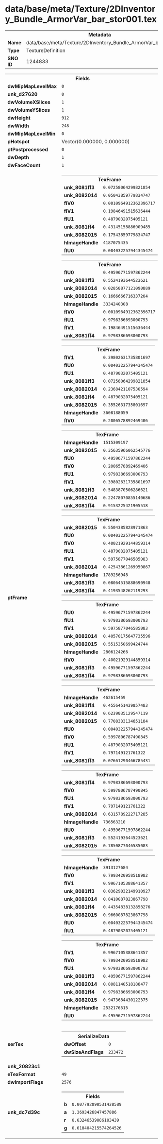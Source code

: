 <h1>data/base/meta/Texture/2DInventory_Bundle_ArmorVar_bar_stor001.tex</h1><table><tr><th colspan="100%">Metadata</th></tr><tr><td><b>Name</b></td><td>data/base/meta/Texture/2DInventory_Bundle_ArmorVar_bar_stor001.tex</td></tr><tr><td><b>Type</b></td><td>TextureDefinition</td></tr><tr><td><b>SNO ID</b></td><td>1244833</td></tr></table>

<table><tr><th colspan="100%">Fields</th></tr><tr><td><b>dwMipMapLevelMax</b></td><td><code>0</code></td></tr><tr><td><b>unk_d27620</b></td><td><code>0</code></td></tr><tr><td><b>dwVolumeXSlices</b></td><td><code>1</code></td></tr><tr><td><b>dwVolumeYSlices</b></td><td><code>1</code></td></tr><tr><td><b>dwHeight</b></td><td><code>912</code></td></tr><tr><td><b>dwWidth</b></td><td><code>248</code></td></tr><tr><td><b>dwMipMapLevelMin</b></td><td><code>0</code></td></tr><tr><td><b>pHotspot</b></td><td>Vector(0.000000, 0.000000)</td></tr><tr><td><b>ptPostprocessed</b></td><td><code>0</code></td></tr><tr><td><b>dwDepth</b></td><td><code>1</code></td></tr><tr><td><b>dwFaceCount</b></td><td><code>1</code></td></tr><tr><td><b>ptFrame</b></td><td><table><tr><th colspan="100%">TexFrame</th></tr><tr><td><b>unk_8081ff3</b></td><td><code>0.07258064299821854</code></td></tr><tr><td><b>unk_8082014</b></td><td><code>0.05043859779834747</code></td></tr><tr><td><b>flV0</b></td><td><code>0.0010964912362396717</code></td></tr><tr><td><b>flV1</b></td><td><code>0.19846491515636444</code></td></tr><tr><td><b>flU1</b></td><td><code>0.4879032075405121</code></td></tr><tr><td><b>unk_8081ff4</b></td><td><code>0.43145158886909485</code></td></tr><tr><td><b>unk_8082015</b></td><td><code>0.17543859779834747</code></td></tr><tr><td><b>hImageHandle</b></td><td><code>4187075435</code></td></tr><tr><td><b>flU0</b></td><td><code>0.004032257944345474</code></td></tr></table>


<table><tr><th colspan="100%">TexFrame</th></tr><tr><td><b>flU0</b></td><td><code>0.49596771597862244</code></td></tr><tr><td><b>unk_8081ff3</b></td><td><code>0.5524193644523621</code></td></tr><tr><td><b>unk_8082014</b></td><td><code>0.02850877121090889</code></td></tr><tr><td><b>unk_8082015</b></td><td><code>0.1666666716337204</code></td></tr><tr><td><b>hImageHandle</b></td><td><code>3334240308</code></td></tr><tr><td><b>flV0</b></td><td><code>0.0010964912362396717</code></td></tr><tr><td><b>flU1</b></td><td><code>0.9798386693000793</code></td></tr><tr><td><b>flV1</b></td><td><code>0.19846491515636444</code></td></tr><tr><td><b>unk_8081ff4</b></td><td><code>0.9798386693000793</code></td></tr></table>


<table><tr><th colspan="100%">TexFrame</th></tr><tr><td><b>flV1</b></td><td><code>0.39802631735801697</code></td></tr><tr><td><b>flU0</b></td><td><code>0.004032257944345474</code></td></tr><tr><td><b>flU1</b></td><td><code>0.4879032075405121</code></td></tr><tr><td><b>unk_8081ff3</b></td><td><code>0.07258064299821854</code></td></tr><tr><td><b>unk_8082014</b></td><td><code>0.2368421107530594</code></td></tr><tr><td><b>unk_8081ff4</b></td><td><code>0.4879032075405121</code></td></tr><tr><td><b>unk_8082015</b></td><td><code>0.3552631735801697</code></td></tr><tr><td><b>hImageHandle</b></td><td><code>3608188059</code></td></tr><tr><td><b>flV0</b></td><td><code>0.2006578892469406</code></td></tr></table>


<table><tr><th colspan="100%">TexFrame</th></tr><tr><td><b>hImageHandle</b></td><td><code>1515309197</code></td></tr><tr><td><b>unk_8082015</b></td><td><code>0.35635966062545776</code></td></tr><tr><td><b>flU0</b></td><td><code>0.49596771597862244</code></td></tr><tr><td><b>flV0</b></td><td><code>0.2006578892469406</code></td></tr><tr><td><b>flU1</b></td><td><code>0.9798386693000793</code></td></tr><tr><td><b>flV1</b></td><td><code>0.39802631735801697</code></td></tr><tr><td><b>unk_8081ff3</b></td><td><code>0.5483870506286621</code></td></tr><tr><td><b>unk_8082014</b></td><td><code>0.22478070855140686</code></td></tr><tr><td><b>unk_8081ff4</b></td><td><code>0.9153225421905518</code></td></tr></table>


<table><tr><th colspan="100%">TexFrame</th></tr><tr><td><b>unk_8082015</b></td><td><code>0.5504385828971863</code></td></tr><tr><td><b>flU0</b></td><td><code>0.004032257944345474</code></td></tr><tr><td><b>flV0</b></td><td><code>0.40021929144859314</code></td></tr><tr><td><b>flU1</b></td><td><code>0.4879032075405121</code></td></tr><tr><td><b>flV1</b></td><td><code>0.5975877046585083</code></td></tr><tr><td><b>unk_8082014</b></td><td><code>0.42543861269950867</code></td></tr><tr><td><b>hImageHandle</b></td><td><code>1789256948</code></td></tr><tr><td><b>unk_8081ff3</b></td><td><code>0.08064515888690948</code></td></tr><tr><td><b>unk_8081ff4</b></td><td><code>0.4193548262119293</code></td></tr></table>


<table><tr><th colspan="100%">TexFrame</th></tr><tr><td><b>flU0</b></td><td><code>0.49596771597862244</code></td></tr><tr><td><b>flU1</b></td><td><code>0.9798386693000793</code></td></tr><tr><td><b>flV1</b></td><td><code>0.5975877046585083</code></td></tr><tr><td><b>unk_8082014</b></td><td><code>0.40570175647735596</code></td></tr><tr><td><b>unk_8082015</b></td><td><code>0.5515350699424744</code></td></tr><tr><td><b>hImageHandle</b></td><td><code>2806124266</code></td></tr><tr><td><b>flV0</b></td><td><code>0.40021929144859314</code></td></tr><tr><td><b>unk_8081ff3</b></td><td><code>0.49596771597862244</code></td></tr><tr><td><b>unk_8081ff4</b></td><td><code>0.9798386693000793</code></td></tr></table>


<table><tr><th colspan="100%">TexFrame</th></tr><tr><td><b>hImageHandle</b></td><td><code>462615459</code></td></tr><tr><td><b>unk_8081ff4</b></td><td><code>0.4556451439857483</code></td></tr><tr><td><b>unk_8082014</b></td><td><code>0.6239035129547119</code></td></tr><tr><td><b>unk_8082015</b></td><td><code>0.7708333134651184</code></td></tr><tr><td><b>flU0</b></td><td><code>0.004032257944345474</code></td></tr><tr><td><b>flV0</b></td><td><code>0.5997806787490845</code></td></tr><tr><td><b>flU1</b></td><td><code>0.4879032075405121</code></td></tr><tr><td><b>flV1</b></td><td><code>0.797149121761322</code></td></tr><tr><td><b>unk_8081ff3</b></td><td><code>0.07661290466785431</code></td></tr></table>


<table><tr><th colspan="100%">TexFrame</th></tr><tr><td><b>unk_8081ff4</b></td><td><code>0.9798386693000793</code></td></tr><tr><td><b>flV0</b></td><td><code>0.5997806787490845</code></td></tr><tr><td><b>flU1</b></td><td><code>0.9798386693000793</code></td></tr><tr><td><b>flV1</b></td><td><code>0.797149121761322</code></td></tr><tr><td><b>unk_8082014</b></td><td><code>0.6315789222717285</code></td></tr><tr><td><b>hImageHandle</b></td><td><code>736563210</code></td></tr><tr><td><b>flU0</b></td><td><code>0.49596771597862244</code></td></tr><tr><td><b>unk_8081ff3</b></td><td><code>0.5524193644523621</code></td></tr><tr><td><b>unk_8082015</b></td><td><code>0.7850877046585083</code></td></tr></table>


<table><tr><th colspan="100%">TexFrame</th></tr><tr><td><b>hImageHandle</b></td><td><code>3913127684</code></td></tr><tr><td><b>flV0</b></td><td><code>0.7993420958518982</code></td></tr><tr><td><b>flV1</b></td><td><code>0.9967105388641357</code></td></tr><tr><td><b>unk_8081ff3</b></td><td><code>0.03629032149910927</code></td></tr><tr><td><b>unk_8082014</b></td><td><code>0.8410087823867798</code></td></tr><tr><td><b>unk_8081ff4</b></td><td><code>0.44354838132858276</code></td></tr><tr><td><b>unk_8082015</b></td><td><code>0.9660087823867798</code></td></tr><tr><td><b>flU0</b></td><td><code>0.004032257944345474</code></td></tr><tr><td><b>flU1</b></td><td><code>0.4879032075405121</code></td></tr></table>


<table><tr><th colspan="100%">TexFrame</th></tr><tr><td><b>flV1</b></td><td><code>0.9967105388641357</code></td></tr><tr><td><b>flV0</b></td><td><code>0.7993420958518982</code></td></tr><tr><td><b>flU1</b></td><td><code>0.9798386693000793</code></td></tr><tr><td><b>unk_8081ff3</b></td><td><code>0.49596771597862244</code></td></tr><tr><td><b>unk_8082014</b></td><td><code>0.8081140518188477</code></td></tr><tr><td><b>unk_8081ff4</b></td><td><code>0.9798386693000793</code></td></tr><tr><td><b>unk_8082015</b></td><td><code>0.9473684430122375</code></td></tr><tr><td><b>hImageHandle</b></td><td><code>2532176515</code></td></tr><tr><td><b>flU0</b></td><td><code>0.49596771597862244</code></td></tr></table>


</td></tr><tr><td><b>serTex</b></td><td><table><tr><th colspan="100%">SerializeData</th></tr><tr><td><b>dwOffset</b></td><td><code>0</code></td></tr><tr><td><b>dwSizeAndFlags</b></td><td><code>233472</code></td></tr></table>


</td></tr><tr><td><b>unk_20823c1</b></td><td></td></tr><tr><td><b>eTexFormat</b></td><td><code>49</code></td></tr><tr><td><b>dwImportFlags</b></td><td><code>2576</code></td></tr><tr><td><b>unk_dc7d39c</b></td><td><table><tr><th colspan="100%">Fields</th></tr><tr><td><b>b</b></td><td><code>0.007792090531438589</code></td></tr><tr><td><b>a</b></td><td><code>1.3693426847457886</code></td></tr><tr><td><b>r</b></td><td><code>0.03246539086103439</code></td></tr><tr><td><b>g</b></td><td><code>0.018404215574264526</code></td></tr></table>

</td></tr></table>

